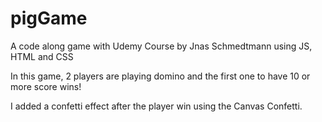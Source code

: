 # pigGame
A code along game with Udemy Course by Jnas Schmedtmann using JS, HTML and CSS

In this game, 2 players are playing domino and the first one to have 10 or more score wins!

I added a confetti effect after the player win using the Canvas Confetti. 
 
